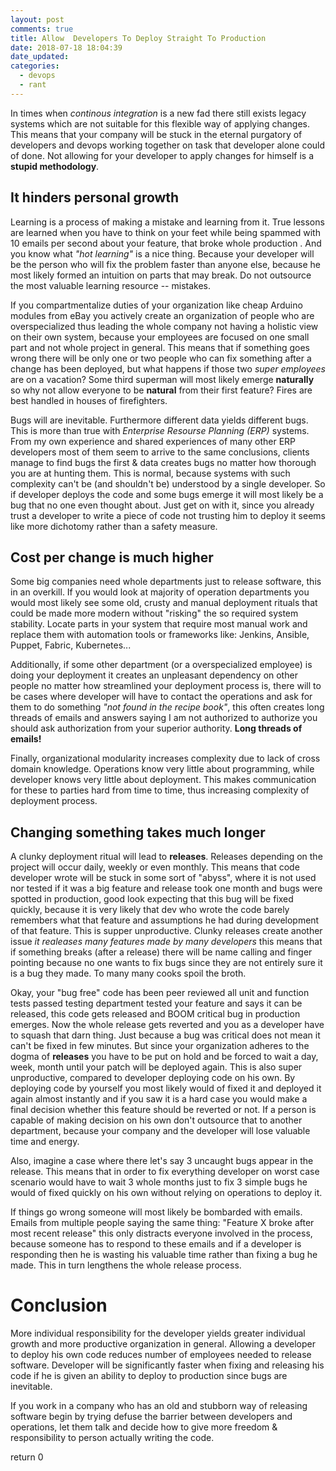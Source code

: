 ```yaml
---
layout: post
comments: true
title: Allow  Developers To Deploy Straight To Production
date: 2018-07-18 18:04:39
date_updated:
categories:
  - devops
  - rant
---
```


In times when _continous integration_ is a new fad there still exists legacy
systems which are not suitable for this flexible way of applying changes.  This
means that your company will be stuck in the eternal purgatory of developers and devops working
together on task that developer alone could of done.  Not allowing for your
developer to apply changes for himself is a **stupid methodology**.  


It hinders personal growth
--------------------------

Learning is a process of making a mistake and learning from it.  True lessons
are learned when you have to think on your feet while being spammed with 10
emails per second about your feature,  that broke whole production .  And you know
what _"hot learning"_  is a nice thing.  Because your developer will be the person who will
fix the problem faster than anyone else, because he most likely formed an
intuition on parts that may break.  Do not outsource the most valuable learning
resource -- mistakes.  

If you compartmentalize duties of your organization like cheap Arduino modules
from eBay you actively create  an organization of people who are
overspecialized thus leading the whole company not having a holistic view on
their own system, because your employees are focused on one small part and not
whole project in general.  This means that if something goes wrong there will be
only one or two people who can fix something after a change has been deployed,
but what happens if those two _super employees_ are on a vacation? Some third
superman will most likely emerge **naturally** so why not allow everyone to be
**natural** from their first feature?  Fires are best handled in houses of firefighters. 

Bugs will are inevitable.  Furthermore different data yields different bugs.
This is more than true with _Enterprise Resourse Planning (ERP)_ systems.  From
my own experience and shared experiences of many other ERP developers most of
them seem to arrive to the same conclusions, clients manage to find bugs the
first & data creates bugs no matter how thorough you are at hunting them. This is normal, because 
systems with such complexity can't be (and shouldn't be) understood by a single developer.
So if developer deploys the code and some bugs emerge it will most likely be a bug that no
one even thought about.  Just get on with it, since you already trust a
developer to write a piece of code not trusting him to deploy it seems like more
dichotomy rather than a safety measure.


Cost per change is much higher
------------------------------

Some big companies need whole departments just to release software, this in an
overkill. If you would look at majority of
operation departments you would most likely see some old, crusty and manual
deployment rituals that could be made more modern without "risking" the so
required system stability.  Locate parts in your system that require most manual work
and replace them with automation tools or frameworks like:  Jenkins, Ansible,
Puppet, Fabric, Kubernetes...

Additionally, if some other department (or a overspecialized employee) is doing your deployment it creates an
unpleasant dependency on other people no matter how streamlined your deployment
process is, there will to be cases where developer will have to contact the
operations and ask for them to do something _"not found in the recipe book"_,
this often creates long threads of emails and answers saying I am not
authorized to authorize you should ask authorization from your superior authority. **Long threads of emails!** 

Finally, organizational modularity increases complexity due to lack of cross
domain knowledge.  Operations know very little about programming, while
developer knows very little about deployment.  This makes communication for
these to parties hard from time to time, thus increasing complexity of deployment
process.


Changing something takes much longer
------------------------------------

A clunky deployment ritual will lead to **releases**.  Releases depending on the
project will occur daily, weekly or even monthly.  This means that code
developer wrote
will be stuck in some sort of "abyss", where it is not used nor tested if it was a big
feature and release took one month and bugs were spotted in production, good look 
expecting that this bug will be fixed quickly, because it is very likely that dev
who wrote the code barely remembers what that feature and assumptions he had
during development of that feature.  This is supper unproductive.  Clunky
releases create another issue _it realeases many features made by many developers_ 
this means that if something breaks (after a release)  there will be name calling and finger
pointing because no one wants to fix bugs since they are not entirely sure it is
a bug they made.  To many many cooks spoil the broth. 

Okay, your "bug free" code has been peer reviewed all unit and function tests
passed testing department tested your feature and says it can be released, this
code gets released and BOOM critical bug in production emerges. Now the whole
release gets reverted and you as a developer have to squash that darn thing.  Just because a bug was
critical does not mean it can't be fixed in few minutes.
But since your organization adheres to the dogma of __releases__ you have to be put on hold
and be forced to wait a day, week, month until your patch will be deployed again.
This is also super unproductive, compared to developer deploying code on his own. By deploying code by yourself
you most likely would of fixed it and deployed it again almost instantly and if you saw it is a hard
case you  would make a final decision whether this feature should be
reverted or not.  If a person is capable of making decision on his own
don't outsource that to another department, because your company and the
developer will lose valuable time and energy.

Also, imagine a case where there let's say 3 uncaught bugs appear in the release.  This
means that in order to fix everything developer on worst case scenario would
have to wait 3 whole months just to fix 3 simple bugs he would of fixed quickly
on his own without relying on operations to deploy it.

If things go wrong someone will most likely be bombarded with emails.  Emails
from multiple people saying the same thing: "Feature X broke after most recent
release"  this only distracts everyone involved in the process, because someone has to
respond to these emails and if a developer is responding  then he is wasting his valuable
time rather than fixing a bug he made. This in turn lengthens the whole release
process.


Conclusion
==========

More individual responsibility for the developer yields greater individual
growth and more productive organization in general.  Allowing a developer to 
deploy his own code reduces number of employees needed to release software.
Developer will be significantly faster when fixing and releasing his code if he
is given an ability to deploy to production since bugs are inevitable.  

If you work in a company who has an old and stubborn  way of releasing software
begin by trying defuse the barrier between developers and operations, let them
talk and decide how to give more freedom & responsibility to person actually
writing the code.

return 0

